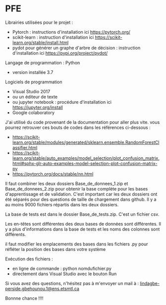 # PFE

Librairies utilisées pour le projet :
  - Pytorch : instructions d'installation ici https://pytorch.org/
  - scikit-learn : instruction d'installation ici https://scikit-learn.org/stable/install.html
  - pydot pour générer un graphe d'arbre de décision : instruction d'installation ici https://pypi.org/project/pydot/
 
Langage de programmation : Python 
  - version installée 3.7

Logiciels de programmation
  - Visual Studio 2017
  - ou un éditeur de texte
  - ou jupyter notebook : procédure d'installation ici https://jupyter.org/install
  - Google colaboratory 

J'ai utilisé du code provenant de la documentation pour aller plus vite. vous pourrez retrouver ces bouts de codes dans les références ci-dessous :
  - https://scikit-learn.org/stable/modules/generated/sklearn.ensemble.RandomForestClassifier.html
  - https://scikit-learn.org/stable/auto_examples/model_selection/plot_confusion_matrix.html#sphx-glr-auto-examples-model-selection-plot-confusion-matrix-py
  - https://pytorch.org/docs/stable/nn.html

Il faut combiner les deux dossiers Base_de_donnees_1.zip et Base_de_donnees_2.zip pour obtenir la base complète pour les bases d'apprentissage et de validation. C'est important car les deux dossiers ont été séparés pour des questions de taille de chargement dans github. Il y a au moins 9000 fichiers répartis dans les deux dossiers. 

La base de tests est dans le dossier Base_de_tests.zip. C'est un fichier csv.

Les en-têtes sont différentes des deux bases de données sont différentes. Il y a plus d'informations dans la base de tests et les noms des colonnes sont différents.

il faut modifier les emplacements des bases dans les fichiers .py pour réfléter la position des bases dans votre système

Exécution des fichiers :
- en ligne de commande : python nomdufichier.py
- directement dans Visual Studio avec le bouton Run


Si vous avez des questions, n'hésitez pas à m'envoyer un mail à : lindagbe-perside.gbehounou.1@ens.etsmtl.ca


Bonnne chance !!!!
